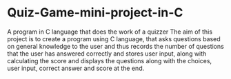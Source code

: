 # Quiz-Game-mini-project-in-C
A program in C language that does the work of a quizzer  The aim of this project is to create a program using C language, that asks questions based on general knowledge to the user and thus records the number of questions that the user has answered correctly and stores user input, along with calculating the score and displays the questions along with the choices, user input, correct answer and score at the end.
